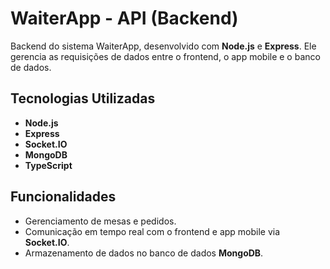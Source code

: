 # WaiterApp - API (Backend)

Backend do sistema WaiterApp, desenvolvido com **Node.js** e **Express**. Ele gerencia as requisições de dados entre o frontend, o app mobile e o banco de dados.

## Tecnologias Utilizadas

- **Node.js**
- **Express**
- **Socket.IO**
- **MongoDB**
- **TypeScript**
  
## Funcionalidades

- Gerenciamento de mesas e pedidos.
- Comunicação em tempo real com o frontend e app mobile via **Socket.IO**.
- Armazenamento de dados no banco de dados **MongoDB**.
